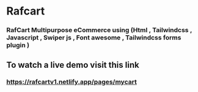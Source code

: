 # Rafcart
### RafCart Multipurpose eCommerce using (Html , Tailwindcss , Javascript , Swiper js , Font awesome , Tailwindcss forms plugin )

## To watch a live demo visit this link
### https://rafcartv1.netlify.app/pages/mycart
